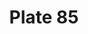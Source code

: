 ---
pid: '85'
an: '7'
title: Plate 85
rev_year: 
_date: 
caption: Chapeau de Velours à fond plissé. Fichu – Schall à Bordure Effilée. Magasin
  de Modes.
translation: Velvet Hat with pleated crown. Kerchief – Shawl with Fringed Border.
  Magasin de Modes.
student: Anne Higonnet
keywords: "[ Chapeau, Fichu, Schall, Magasin ]"
permalink: /plates/85/
layout: plate-page
---